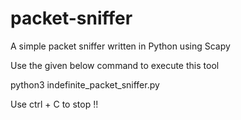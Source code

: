 # packet-sniffer
A simple packet sniffer written in Python using Scapy


Use the given below command to execute this tool 

python3 indefinite_packet_sniffer.py

Use ctrl + C to stop !!
